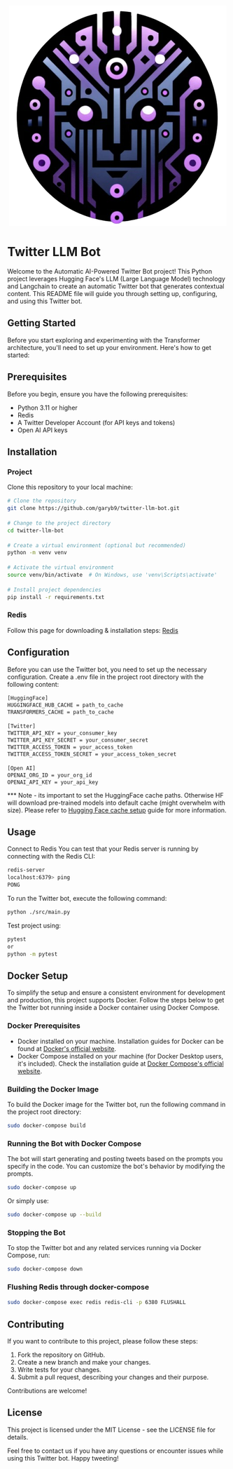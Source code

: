 <div align="center">
  <img src="./data/logo.png" alt="Logo" title="Decepticon">
</div>

# Twitter LLM Bot

Welcome to the Automatic AI-Powered Twitter Bot project! 
This Python project leverages Hugging Face's LLM (Large Language Model) technology and Langchain to create an automatic Twitter bot that generates contextual content. 
This README file will guide you through setting up, configuring, and using this Twitter bot.

## Getting Started
Before you start exploring and experimenting with the Transformer architecture, you'll need to set up your environment. Here's how to get started:

## Prerequisites
Before you begin, ensure you have the following prerequisites:

- Python 3.11 or higher
- Redis
- A Twitter Developer Account (for API keys and tokens)
- Open AI API keys

## Installation

### Project
Clone this repository to your local machine:

```bash
# Clone the repository
git clone https://github.com/garyb9/twitter-llm-bot.git

# Change to the project directory
cd twitter-llm-bot

# Create a virtual environment (optional but recommended)
python -m venv venv

# Activate the virtual environment
source venv/bin/activate  # On Windows, use 'venv\Scripts\activate'

# Install project dependencies
pip install -r requirements.txt
```
### Redis
Follow this page for downloading & installation steps:
[Redis](https://redis.io/docs/install/install-redis/)


## Configuration
Before you can use the Twitter bot, you need to set up the necessary configuration. Create a .env file in the project root directory with the following content:

```.env
[HuggingFace]
HUGGINGFACE_HUB_CACHE = path_to_cache
TRANSFORMERS_CACHE = path_to_cache

[Twitter]
TWITTER_API_KEY = your_consumer_key
TWITTER_API_KEY_SECRET = your_consumer_secret
TWITTER_ACCESS_TOKEN = your_access_token
TWITTER_ACCESS_TOKEN_SECRET = your_access_token_secret

[Open AI]
OPENAI_ORG_ID = your_org_id
OPENAI_API_KEY = your_api_key
```

*** Note - its important to set the HuggingFace cache paths. Otherwise HF will download pre-trained models into default cache (might overwhelm with size).
Please refer to [Hugging Face cache setup](https://huggingface.co/docs/transformers/installation#cache-setup) guide for more information.

## Usage

Connect to Redis
You can test that your Redis server is running by connecting with the Redis CLI:

```bash
redis-server 
localhost:6379> ping
PONG
```

To run the Twitter bot, execute the following command:
```bash
python ./src/main.py
```

Test project using:
```bash
pytest
or
python -m pytest
```

## Docker Setup

To simplify the setup and ensure a consistent environment for development and production, this project supports Docker. Follow the steps below to get the Twitter bot running inside a Docker container using Docker Compose.

### Docker Prerequisites
- Docker installed on your machine. Installation guides for Docker can be found at [Docker's official website](https://docs.docker.com/get-docker/).
- Docker Compose installed on your machine (for Docker Desktop users, it's included). Check the installation guide at [Docker Compose's official website](https://docs.docker.com/compose/install/).

### Building the Docker Image

To build the Docker image for the Twitter bot, run the following command in the project root directory:

```bash
sudo docker-compose build
```

### Running the Bot with Docker Compose
The bot will start generating and posting tweets based on the prompts you specify in the code. You can customize the bot's behavior by modifying the prompts.
```bash
sudo docker-compose up
```
Or simply use:
```bash
sudo docker-compose up --build
```

### Stopping the Bot
To stop the Twitter bot and any related services running via Docker Compose, run:
```bash
sudo docker-compose down
```

### Flushing Redis through docker-compose

```bash
sudo docker-compose exec redis redis-cli -p 6380 FLUSHALL
```

## Contributing
If you want to contribute to this project, please follow these steps:

1. Fork the repository on GitHub.
2. Create a new branch and make your changes.
3. Write tests for your changes.
4. Submit a pull request, describing your changes and their purpose.

Contributions are welcome!

## License
This project is licensed under the MIT License - see the LICENSE file for details.

Feel free to contact us if you have any questions or encounter issues while using this Twitter bot. Happy tweeting!
